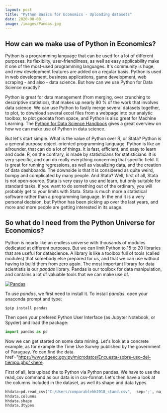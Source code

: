 ```yaml
---
layout: post
title: "Python Basics for Economics - Uploading datasets"
date: 2020-08-08
image: /images/Pandas.jpg
---
```


## How can we make use of Python in Economics? 

Python is a programming language that can be used for a lot of different purposes. Its flexiblity, user-friendliness, as well as easy applicability make it one of the most-used programming languages. It's community is huge, and new development features are added on a regular basis. Python is used in web development, business applications, game development, web scraping - and also - data science. But how can we use Python for Data Science exactly? 

Python is great for data management (from merging, over crunching to descriptive statistics), that makes up nearly 80 % of the work that involves data science. We can use Python to fastly merge several datasets together, to plot, to download several excel files from a webpage into our analytic toolbox, to plot geodata from space, and Python is also great for Machine Learning. The [Python for Data Science Handbook](https://jakevdp.github.io/PythonDataScienceHandbook/) gives a great overview on how we can make use of Python in data science. 

But let's start simple. What is the value of Python over R, or Stata? Python is a general purpose object-oriented programming language. Python is like an allrounder, that can do a lot of things. It is fast, efficient, and easy to learn and code. R, on the contrary, is made by statisticians for statisticians. It is very specific, and can do really everything concerning that specific field. It is great for running regressions, as well as visualizing data, and the creation of data dashboards. The downside is that it is considered as quite weird, bumpy and complicated by many people. And Stata? Well, first of all, Stata is not open-source. Stata is very easy to use and learn, but only suitable for standard tasks. If you want to do something out of the ordinary, you will probably get to your limits with Stata. Stata is much more a statistical software rather than a programming language. In the end it is a very personal decision, but Python has been picking up over the last years, and more and more people are getting interested in its usage. 

## So what do I need from the Python Universe for Economics? 

Python is nearly like an endless universe with thousands of modules dedicated at different purposes. But we can limit Python to 15 to 20 libraries that are useful for datascience. A library is like a toolbox full of tools (called modules) that somebody else prepared for us, and that we can use without having to build them from zero again. The most important library for data scientistis is our _pandas_ library. Pandas is our toolbox for data manipulation, and contains a lot of valuable tools that we can make use of. 

<a href="https://www.google.de/url?sa=i&url=https%3A%2F%2Fwww.natgeofineart.com%2Fcollections%2Fthe-secret-lives-of-pandas-china-2015%2F&psig=AOvVaw05U-BnuniZS5zYwrKf5yQL&ust=1597080804741000&source=images&cd=vfe&ved=0CAIQjRxqFwoTCLiHt_HTjusCFQAAAAAdAAAAABAD">
<img src="https://www.natgeofineart.com/wp-content/uploads/2018/05/2496735_Vitale_2800px.jpg" alt="Pandas" style="max-width:25%;"/>
<a/>

To use _pandas_, we first need to install it. To install _pandas_, open your anaconda prompt and type: 


```python
$pip install pandas
```
Then open your prefered Python User Interface (as Jupyter Notebook, or Spyder) and load the package: 


```python
import pandas as pd
```

Now we can get started on some data mining. Let's look at a concrete example, as for example the Time Use Survey published by the government of Paraguay. Yo can find the data <a> href="https://www.dgeec.gov.py/microdatos/Encuesta-sobre-uso-del-tiempo.php"<here</a>. 
  
First of all, lets upload the to Python via Python pandas. We have to use the read_csv command as our data is in csv-format. Let's then have a look at the columns included in the dataset, as well its shape and data types. 

```python
hhdata=pd.read_csv("C:/Users/comparablehh2018_stand.csv",  sep=';', na_values=" ")
hhdata.columns
hhdata.shape
hhdata.dtypes
```



